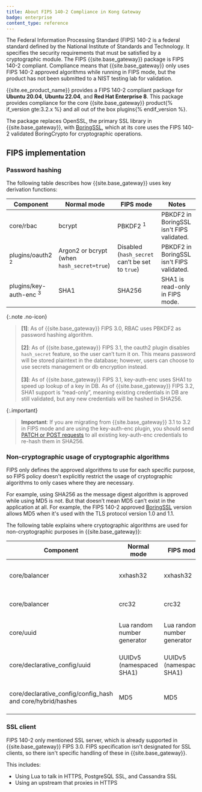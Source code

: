 ```yaml
---
title: About FIPS 140-2 Compliance in Kong Gateway
badge: enterprise
content_type: reference
---
```


The Federal Information Processing Standard (FIPS) 140-2 is a federal standard defined by the National Institute of Standards and Technology. It specifies the security requirements that must be satisfied by a cryptographic module. The FIPS {{site.base_gateway}} package is FIPS 140-2 compliant. Compliance means that {{site.base_gateway}} only uses FIPS 140-2 approved algorithms while running in FIPS mode, but the product has not been submitted to a NIST testing lab for validation.


{{site.ee_product_name}} provides a FIPS 140-2 compliant package for **Ubuntu 20.04**, **Ubuntu 22.04**, and **Red Hat Enterprise 8**. This package provides compliance for the core {{site.base_gateway}} product{% if_version gte:3.2.x %} and all out of the box plugins{% endif_version %}.

The package replaces OpenSSL, the primary SSL library in {{site.base_gateway}}, with [BoringSSL](https://boringssl.googlesource.com/boringssl/), which at its core uses the FIPS 140-2 validated BoringCrypto for cryptographic operations.

## FIPS implementation
### Password hashing

The following table describes how {{site.base_gateway}} uses key derivation functions:

| Component | Normal mode | FIPS mode | Notes |
|-----------|-------------|-----------|-------|
| core/rbac | bcrypt | PBKDF2 <sup>1</sup> | PBKDF2 in BoringSSL isn't FIPS validated. |
| plugins/oauth2 <sup>2</sup> | Argon2 or bcrypt (when `hash_secret=true`) | Disabled (`hash_secret` can’t be set to `true`) | PBKDF2 in BoringSSL isn't FIPS validated. |
| plugins/key-auth-enc <sup>3</sup> | SHA1 | SHA256 | SHA1 is read-only in FIPS mode. |

{:.note .no-icon}
> **\[1\]**: As of {{site.base_gateway}} FIPS 3.0, RBAC uses PBKDF2 as password hashing algorithm.
<br><br>
> **\[2\]**: As of {{site.base_gateway}} FIPS 3.1, the oauth2 plugin disables `hash_secret` feature, so the user can’t turn it on. This means password will be stored plaintext in the database; however, users can choose to use secrets management or db encryption instead.
<br><br>
> **\[3\]**: As of {{site.base_gateway}} FIPS 3.1, key-auth-enc uses SHA1 to speed up lookup of a key in DB. As of {{site.base_gateway}} FIPS 3.2, SHA1 support is “read-only”, meaning existing credentials in DB are still validated, but any new credentials will be hashed in SHA256.

{:.important}
> **Important**: If you are migrating from {{site.base_gateway}} 3.1 to 3.2 in FIPS mode and are using the key-auth-enc plugin, you should send [PATCH or POST requests](/hub/kong-inc/key-auth-enc/#create-a-key) to all existing key-auth-enc credentials to re-hash them in SHA256.

### Non-cryptographic usage of cryptographic algorithms

FIPS only defines the approved algorithms to use for each specific purpose, so FIPS policy doesn't explicitly restrict the usage of cryptographic algorithms to only cases where they are necessary. 

For example, using SHA256 as the message digest algorithm is approved while using MD5 is not. But that doesn’t mean MD5 can’t exist in the application at all. For example, the FIPS 140-2 approved [BoringSSL](https://csrc.nist.gov/CSRC/media/projects/cryptographic-module-validation-program/documents/security-policies/140sp3678.pdf) version allows MD5 when it's used with the TLS protocol version 1.0 and 1.1. 

The following table explains where cryptographic algorithms are used for non-cryptographic purposes in {{site.base_gateway}}:

| Component | Normal mode | FIPS mode | Notes |
|-----------|-------------|-----------|-------|
| core/balancer | xxhash32 | xxhash32 | Use to generate a unique identifier. |
| core/balancer | crc32 | crc32 | crc32 isn't message digest. |
| core/uuid | Lua random number generator | Lua random number generator | The RNG isn’t used for cryptographic purposes. |
| core/declarative_config/uuid | UUIDv5 (namespaced SHA1) | UUIDv5 (namespaced SHA1) | Used to generate a unique identifier. |
| core/declarative_config/config_hash and core/hybrid/hashes | MD5 | MD5 | Used to generate a unique identifier. |

### SSL client

FIPS 140-2 only mentioned SSL server, which is already supported in {{site.base_gateway}} FIPS 3.0. FIPS specification isn't designated for SSL clients, so there isn't specific handling of these in {{site.base_gateway}}.

This includes:
* Using Lua to talk in HTTPS, PostgreSQL SSL, and Cassandra SSL
* Using an upstream that proxies in HTTPS